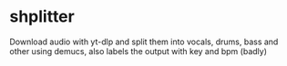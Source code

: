 # shplitter
Download audio with yt-dlp and split them into vocals, drums, bass and other using demucs, also labels the output with key and bpm (badly)
